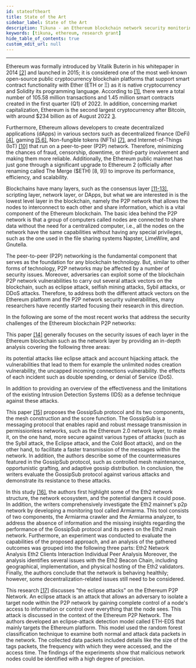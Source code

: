 ```yaml
---
id: stateoftheart
title: State of the Art
sidebar_label: State of the Art
description: Tikuna - an Ethereum blockchain network security monitoring system
keywords: [tikuna, ethereum, research grant]
hide_table_of_contents: true
custom_edit_url: null
---
```


---

Ethereum was formally introduced by Vitalik Buterin in his whitepaper in 2014 [[2]](references.md) and launched in 2015; it is considered one of the most well-known open-source public cryptocurrency blockchain platforms that support smart contract functionality with Ether (ETH or Ξ) as it is native cryptocurrency and Solidity its programming language. According to [[1]](references.md), there were a total number of 105.58 million transactions and 1.45 million smart contracts created in the first quarter (Q1) of 2022. In addition, concerning market capitalization, Ethereum is the second largest cryptocurrency after Bitcoin, with around $234 billion as of August 2022 [3](references.md).

Furthermore, Ethereum allows developers to create decentralized applications (dApps) in various sectors such as decentralized finance (DeFi) [[4]](references.md), gaming [[5,6]](references.md), Non-fungible tokens (NFTs) [[7]](references.md), and Internet-of-Things (IoT) [[10]](references.md) that run on a peer-to-peer (P2P) network. Therefore, minimizing the chances of fraud, censorship, downtime, or third-party involvement and making them more reliable. Additionally, the Ethereum public mainnet has just gone through a significant upgrade to Ethereum 2 (officially after renaming called The Merge ($ETH) [8, 9]) to improve its performance, efficiency, and scalability.

Blockchains have many layers, such as the consensus layer [[11-13]](references.md), scripting layer, network layer, or DApps, but what we are interested in is the lowest level layer in the blockchain, namely the P2P network that allows the nodes to interconnect to each other and share information, which is a vital component of the Ethereum blockchain. The basic idea behind the P2P network is that a group of computers called nodes are connected to share data without the need for a centralized computer, i.e., all the nodes on the network have the same capabilities without having any special privileges, such as the one used in the file sharing systems Napster, LimeWire, and Gnutella.

The peer-to-peer (P2P) networking is the fundamental component that serves as the foundation for any blockchain technology. But, similar to other forms of technology, P2P networks may be affected by a number of security issues. Moreover, adversaries can exploit some of the blockchain P2P network vulnerabilities to carry out several attack vectors on the blockchain, such as eclipse attack, selfish mining attacks, Sybil attacks, or DDoS attacks. Therefore, to address both the different attack vectors on the Ethereum platform and the P2P network security vulnerabilities, many researchers have recently started focusing their research in this direction.

In the following are some of the most recent works that address the security challenges of the Ethereum blockchain P2P networks:

This paper [[14]](references.md) generally focuses on the security issues of each layer in the Ethereum blockchain such as the network layer by providing an in-depth analysis covering the following three areas:

its potential attacks like eclipse attack and account hijacking attack.
the vulnerabilities that lead to them for example the unlimited nodes creation vulnerability, the uncapped incoming connections vulnerability.
the effects of each incident such as double spending, or denial of Service (DoS). 


In addition to providing an overview of the effectiveness and the limitations of the existing Intrusion Detection Systems (IDS) as a defense technique against these attacks.

This paper [[15]](references.md) proposes the GossipSub protocol and its two components, the mesh construction and the score function. The GossipSub is a messaging protocol that enables rapid and robust message transmission in permissionless networks, such as the Ethereum 2.0 network layer, to make it, on the one hand, more secure against various types of attacks (such as the Sybil attack, the Eclipse attack, and the Cold Boot attack), and on the other hand, to facilitate a faster transmission of the messages within the network. In addition, the authors describe some of the countermeasures featured in the GossipSub protocol, such as controlled mesh maintenance, opportunistic grafting, and adaptive gossip distribution. In conclusion, the writers evaluate the GossipSub protocol against various attacks and demonstrate its resistance to these attacks.

In this study [[16]](references.md), the authors first highlight some of the Eth2 network structure, the network ecosystem, and the potential dangers it could pose. In addition, the writers comprehensively investigate the Eth2 mainnet's p2p network by developing a monitoring tool called Armiarma. This tool consists of two components, the Armiarma crawler and the Armiarma analyzer, to address the absence of information and the missing insights regarding the performance of the GossipSub protocol and its peers on the Eth2 main network. Furthermore, an experiment was conducted to evaluate the capabilities of the proposed approach, and an analysis of the gathered outcomes was grouped into the following three parts:
Eth2 Network Analysis
Eth2 Clients Interaction
Individual Peer Analysis
Moreover, the analysis identifies several issues with the Eth2 Beacon Chain, including geographical, implementation, and physical hosting of the Eth2 validators. Finally, the authors conclude that the network is behaving healthily; however, some decentralization-related issues still need to be considered.

This research [[17]](references.md) discusses "the eclipse attacks" on the Ethereum P2P Network. An eclipse attack is an attack that allows an adversary to isolate a target node within the P2P network by gaining complete control of a node's access to information or control over everything that the node sees. This attack is discussed in the context of the Ethereum P2P Network. The authors developed an eclipse-attack detection model called ETH-EDS that mainly targets the Ethereum platform. This model used the random forest classification technique to examine both normal and attack data packets in the network. The collected data packets included details like the size of the tags packets, the frequency with which they were accessed, and the access time. The findings of the experiments show that malicious network nodes could be identified with a high degree of precision.